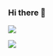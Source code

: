 ### Hi there 👋

![](https://github-readme-stats.vercel.app/api?username=MiyRon-Code&show_icons=true&theme=radical&title_color=ffffff)

![](https://github-readme-stats.vercel.app/api/top-langs/?username=MiyRon-Code&theme=radical)

<!--
**MiyRon-Code/MiyRon-Code** is a ✨ _special_ ✨ repository because its `README.md` (this file) appears on your GitHub profile.

Here are some ideas to get you started:

- 🔭 I’m currently working on ...
- 🌱 I’m currently learning ...
- 👯 I’m looking to collaborate on ...
- 🤔 I’m looking for help with ...
- 💬 Ask me about ...
- 📫 How to reach me: ...
- 😄 Pronouns: ...
- ⚡ Fun fact: ...
-->
